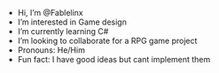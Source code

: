 - Hi, I’m @Fablelinx
- I’m interested in Game design
- I’m currently learning C#
- I’m looking to collaborate for a RPG game project
- Pronouns: He/Him
- Fun fact: I have good ideas but cant implement them

<!---
Fablelinx/Fablelinx is a ✨ special ✨ repository because its `README.md` (this file) appears on your GitHub profile.
You can click the Preview link to take a look at your changes.
--->
